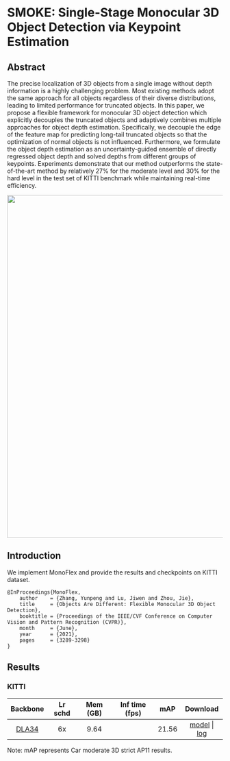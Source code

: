 # SMOKE: Single-Stage Monocular 3D Object Detection via Keypoint Estimation

## Abstract

<!-- [ABSTRACT] -->

The precise localization of 3D objects from a single image without depth information is a highly challenging problem. Most existing methods adopt the same approach for
all objects regardless of their diverse distributions, leading
to limited performance for truncated objects. In this paper, we propose a flexible framework for monocular 3D object detection which explicitly decouples the truncated objects and adaptively combines multiple approaches for object depth estimation. Specifically, we decouple the edge
of the feature map for predicting long-tail truncated objects so that the optimization of normal objects is not influenced. Furthermore, we formulate the object depth estimation as an uncertainty-guided ensemble of directly regressed
object depth and solved depths from different groups of
keypoints. Experiments demonstrate that our method outperforms the state-of-the-art method by relatively 27% for
the moderate level and 30% for the hard level in the test
set of KITTI benchmark while maintaining real-time efficiency.

<!-- [IMAGE] -->

<div align=center>
<img src="https://user-images.githubusercontent.com/79644370/143886681-52cb72b9-6635-4624-a728-1c243b046517.png" width="800"/>
</div>

<!-- [PAPER_TITLE: Objects are Different: Flexible Monocular 3D Object Detection] -->
<!-- [PAPER_URL: https://arxiv.org/abs/2104.02323] -->

## Introduction

<!-- [ALGORITHM] -->

We implement MonoFlex and provide the results and checkpoints on KITTI dataset.

```
@InProceedings{MonoFlex,
    author    = {Zhang, Yunpeng and Lu, Jiwen and Zhou, Jie},
    title     = {Objects Are Different: Flexible Monocular 3D Object Detection},
    booktitle = {Proceedings of the IEEE/CVF Conference on Computer Vision and Pattern Recognition (CVPR)},
    month     = {June},
    year      = {2021},
    pages     = {3289-3298}
}
```

## Results

### KITTI

|  Backbone   | Lr schd | Mem (GB) | Inf time (fps) | mAP | Download |
| :---------: | :-----: | :------: | :------------: | :----: | :------: |
|[DLA34](./monoflex_dla34_pytorch_dlaneck_gn-all_8x4_6x_kitti-mono3d.py)|6x|9.64||21.56|[model](https://download.openmmlab.com/mmdetection3d/v0.1.0_models/monoflex/monoflex_dla34_pytorch_dlaneck_gn-all_2x4_6x_kitti-mono3d_20210929_015553-d46d9bb0.pth) &#124; [log](https://download.openmmlab.com/mmdetection3d/v0.1.0_models/monoflex/monoflex_dla34_pytorch_dlaneck_gn-all_2x4_6x_kitti-mono3d_20210929_015553.log.json)

Note: mAP represents Car moderate 3D strict AP11 results.
